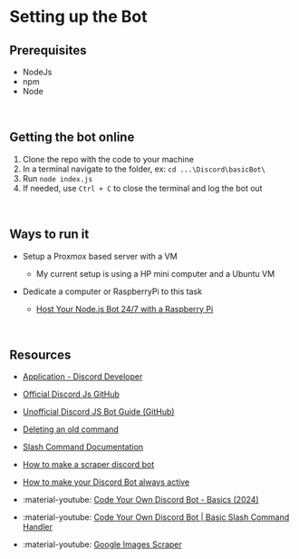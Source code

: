 # Setting up the Bot

## Prerequisites

-   NodeJs
-   npm
-   Node

<br>

## Getting the bot online

1. Clone the repo with the code to your machine
1. In a terminal navigate to the folder, ex: `cd ...\Discord\basicBot\`
1. Run `node index.js`
1. If needed, use `Ctrl + C` to close the terminal and log the bot out

<br>

## Ways to run it

-   Setup a Proxmox based server with a VM

    -   My current setup is using a HP mini computer and a Ubuntu VM

-   Dedicate a computer or RaspberryPi to this task

    -   [Host Your Node.js Bot 24/7 with a Raspberry Pi](https://youtu.be/FFGsDt0EMBE?si=3_UBXE-zlQH5VShV)

<br>

## Resources

-   [Application - Discord Developer](https://discord.com/developers/applications/1221441316026585088/bot)
-   [Official Discord Js GitHub](https://github.com/discordjs/guide/blob/main/code-samples/creating-your-bot/command-deployment/deploy-commands.js)
-   [Unofficial Discord JS Bot Guide (GitHub)](https://github.com/AnIdiotsGuide/discordjs-bot-guide/blob/master/first-bot/your-first-bot.md)
-   [Deleting an old command](https://discordjs.guide/slash-commands/deleting-commands.html#deleting-specific-commands)
-   [Slash Command Documentation](https://discordjs.guide/slash-commands/response-methods.html#ephemeral-responses)
-   [How to make a scraper discord bot](https://medium.com/@matias42/how-to-make-a-scraper-discord-bot-with-javascript-part-1-b59a5dbb71e8)
-   [How to make your Discord Bot always active](https://stackoverflow.com/questions/64388307/how-to-make-your-discord-bot-always-active)

-   :material-youtube: [Code Your Own Discord Bot - Basics (2024)](https://www.youtube.com/watch?v=Q0JlD7gCZRs)
-   :material-youtube: [Code Your Own Discord Bot | Basic Slash Command Handler](https://www.youtube.com/watch?v=dApRecz4BDc)
-   :material-youtube: [Google Images Scraper](https://www.youtube.com/watch?v=GYUc46XPlEI)

<br><br>
